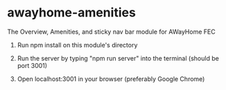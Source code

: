 # awayhome-amenities
The Overview, Amenities, and sticky nav bar module for AWayHome FEC

1. Run npm install on this module's directory

2. Run the server by typing "npm run server" into the terminal (should be port 3001)

3. Open localhost:3001 in your browser (preferably Google Chrome)
